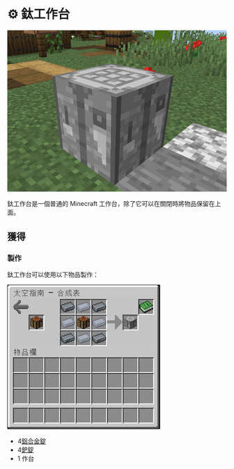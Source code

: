 # ⚙ 鈦工作台

![](<../.gitbook/assets/image (222) (1) (1) (1) (1).png>)

鈦工作台是一個普通的 Minecraft 工作台，除了它可以在關閉時將物品保留在上面。

## 獲得

### 製作

鈦工作台可以使用以下物品製作：

![](<../.gitbook/assets/image (218) (1) (1) (1).png>)

* 4[鋁合金錠](aluminium-alloy-ingot.md)
* 4[鈀錠](palladium-ingot.md)
* 1 作台
